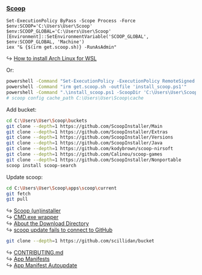### [Scoop](https://scoop.sh/)

```pwsh
Set-ExecutionPolicy ByPass -Scope Process -Force
$env:SCOOP='C:\Users\User\Scoop'
$env:SCOOP_GLOBAL='C:\Users\User\Scoop'
[Environment]::SetEnvironmentVariable('SCOOP_GLOBAL', $env:SCOOP_GLOBAL, 'Machine')
iex "& {$(irm get.scoop.sh)} -RunAsAdmin"
```

↪ [How to install Arch Linux for WSL](https://dev.to/jrcharney/how-to-install-arch-linux-for-wsl-184a)

Or:

```sh
powershell -Command "Set-ExecutionPolicy -ExecutionPolicy RemoteSigned -Scope CurrentUser"
powershell -Command "irm get.scoop.sh -outfile 'install_scoop.ps1'"
powershell -Command ".\install_scoop.ps1 -ScoopDir 'C:\Users\User\Scoop' -ScoopGlobalDir 'C:\Users\User\Scoop' -ScoopCacheDir='C:\Users\User\Scoop\cache' -NoProxy"
# scoop config cache_path C:\Users\User\Scoop\cache
```

Add bucket:

```sh
cd C:\Users\User\Scoop\buckets
git clone --depth=1 https://github.com/ScoopInstaller/Main
git clone --depth=1 https://github.com/ScoopInstaller/Extras
git clone --depth=1 https://github.com/ScoopInstaller/Versions
git clone --depth=1 https://github.com/ScoopInstaller/Java
git clone --depth=1 https://github.com/kodybrown/scoop-nirsoft
git clone --depth=1 https://github.com/Calinou/scoop-games
git clone --depth=1 https://github.com/ScoopInstaller/Nonportable
scoop install scoop-search
```

Update scoop:

```sh
cd C:\Users\User\Scoop\apps\scoop\current
git fetch
git pull
```

↪ [Scoop (un)installer](https://github.com/ScoopInstaller/Install#advanced-installation)  
↪ [CMD.exe wrapper](https://github.com/shilangyu/scoop-search#cmdexe-wrapper)  
↪ [About the Download Directory](https://github.com/ScoopInstaller/Scoop/issues/3666)  
↪ [scoop update fails to connect to GitHub](https://github.com/ScoopInstaller/Scoop/issues/3124)

```sh
git clone --depth=1 https://github.com/scillidan/bucket
```

↪ [CONTRIBUTING.md](https://github.com/ScoopInstaller/.github/blob/main/.github/CONTRIBUTING.md)  
↪ [App Manifests](https://github.com/ScoopInstaller/Scoop/wiki/App-Manifests)  
↪ [App Manifest Autoupdate](https://github.com/ScoopInstaller/Scoop/wiki/App-Manifest-Autoupdate)